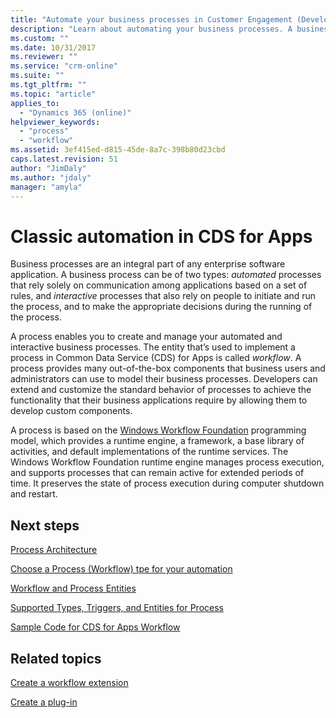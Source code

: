 ```yaml
---
title: "Automate your business processes in Customer Engagement (Developer Guide for Dynamics 365 Customer Engagement)| MicrosoftDocs"
description: "Learn about automating your business processes. A business process can be of two types: automated processes that rely solely on communication among applications based on a set of rules, and interactive processes that also rely on people to initiate and run the process, and to make the appropriate decisions during the running of the process."
ms.custom: ""
ms.date: 10/31/2017
ms.reviewer: ""
ms.service: "crm-online"
ms.suite: ""
ms.tgt_pltfrm: ""
ms.topic: "article"
applies_to: 
  - "Dynamics 365 (online)"
helpviewer_keywords: 
  - "process"
  - "workflow"
ms.assetid: 3ef415ed-d815-45de-8a7c-398b80d23cbd
caps.latest.revision: 51
author: "JimDaly"
ms.author: "jdaly"
manager: "amyla"
---
```

# Classic automation in CDS for Apps

Business processes are an integral part of any enterprise software application. A business process can be of two types: *automated* processes that rely solely on 
communication among applications based on a set of rules, and *interactive* processes that also rely on people to initiate and run the process, and to make the 
appropriate decisions during the running of the process.  

A process enables you to create and manage your automated and 
interactive business processes. The entity that’s used to implement a process in Common Data Service (CDS) for Apps is called 
*workflow*. A process provides many out-of-the-box components that business users and administrators 
can use to model their business processes. Developers can extend and customize 
the standard behavior of processes to achieve the functionality that their business applications require by allowing them to develop custom components.  
  
 A process is based on the 
[Windows Workflow Foundation](/dotnet/framework/windows-workflow-foundation) programming model, which provides a runtime engine, a framework, a base library of activities, 
and default implementations of the runtime services. The Windows Workflow Foundation runtime engine 
manages process execution, and supports processes that can remain active for extended periods of time. It preserves the state of process execution during computer 
shutdown and restart.  
  
## Next steps  

[Process Architecture](process-architecture.md) 

[Choose a Process (Workflow) tpe for your automation](process-categories.md)  
  
[Workflow and Process Entities](workflow-process-entities.md)  
  
[Supported Types, Triggers, and Entities for Process](supported-types-triggers-entities-actions-processes.md)  
  
[Sample Code for CDS for Apps Workflow](workflow-samples.md)  
  
## Related topics

[Create a workflow extension](/powerapps/developer/common-data-service/apply-business-logic-with-code#create-a-workflow-extension)  
  
[Create a plug-in](/powerapps/developer/common-data-service/apply-business-logic-with-code#create-a-plug-in)  
  

